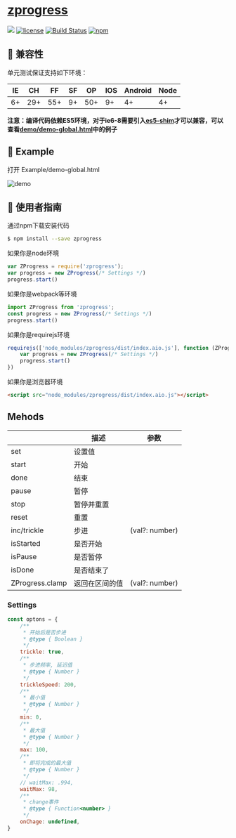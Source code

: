 # [zprogress](https://github.com/zphua2016@gmail.com/zprogress)
[![](https://img.shields.io/badge/Powered%20by-jslib%20base-brightgreen.svg)](https://github.com/yanhaijing/jslib-base)
[![license](https://img.shields.io/badge/license-MIT-blue.svg)](https://github.com/zphua2016@gmail.com/zprogress/blob/master/LICENSE)
[![Build Status](https://api.travis-ci.org/PinghuaZhuang/ZProgress.svg?branch=master)](https://travis-ci.org/zphua2016@gmail.com/zprogress)
[![npm](https://img.shields.io/badge/npm-1.0.2-orange.svg)](https://www.npmjs.com/package/zprogress)


## :pill: 兼容性
单元测试保证支持如下环境：

| IE   | CH   | FF   | SF   | OP   | IOS  | Android   | Node  |
| ---- | ---- | ---- | ---- | ---- | ---- | ---- | ----- |
| 6+   | 29+ | 55+  | 9+   | 50+  | 9+   | 4+   | 4+ |

**注意：编译代码依赖ES5环境，对于ie6-8需要引入[es5-shim](http://github.com/es-shims/es5-shim/)才可以兼容，可以查看[demo/demo-global.html](./demo/demo-global.html)中的例子**



## :open_file_folder: Example

打开 Example/demo-global.html

![demo](./example/demo.gif)



## :rocket: 使用者指南

通过npm下载安装代码

```bash
$ npm install --save zprogress
```

如果你是node环境

```js
var ZProgress = require('zprogress');
var progress = new ZProgress(/* Settings */)
progress.start()
```

如果你是webpack等环境

```js
import ZProgress from 'zprogress';
const progress = new ZProgress(/* Settings */)
progress.start()
```

如果你是requirejs环境

```js
requirejs(['node_modules/zprogress/dist/index.aio.js'], function (ZProgress) {
    var progress = new ZProgress(/* Settings */)
    progress.start()
})
```

如果你是浏览器环境

```html
<script src="node_modules/zprogress/dist/index.aio.js"></script>
```



## Mehods

|                 | 描述           | 参数           |
| --------------- | -------------- | -------------- |
| set             | 设置值         |                |
| start           | 开始           |                |
| done            | 结束           |                |
| pause           | 暂停           |                |
| stop            | 暂停并重置     |                |
| reset           | 重置           |                |
| inc/trickle     | 步进           | (val?: number) |
| isStarted       | 是否开始       |                |
| isPause         | 是否暂停       |                |
| isDone          | 是否结束了     |                |
| ZProgress.clamp | 返回在区间的值 | (val?: number) |



### Settings

```js
const optons = {
    /**
     * 开始后是否步进
     * @type { Boolean }
     */
    trickle: true,
    /**
     * 步进频率, 延迟值
     * @type { Number }
     */
    trickleSpeed: 200,
    /**
     * 最小值
     * @type { Number }
     */
    min: 0,
    /**
     * 最大值
     * @type { Number }
     */
    max: 100,
    /**
     * 即将完成的最大值
     * @type { Number }
     */
    // waitMax: .994,
    waitMax: 98,
    /**
     * change事件
     * @type { Function<number> }
     */
    onChage: undefined,
}
```

